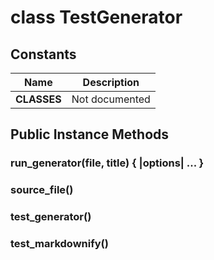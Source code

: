 # class TestGenerator [](#class-TestGenerator) [](#top)
 ## Constants
 | Name | Description |
 | ---- | ----------- |
 | **CLASSES[](#CLASSES)** | Not documented |
 ## Public Instance Methods
 ### run_generator(file, title) { |options| ... } [](#method-i-run_generator)
 ### source_file() [](#method-i-source_file)
 ### test_generator() [](#method-i-test_generator)
 ### test_markdownify() [](#method-i-test_markdownify)
 